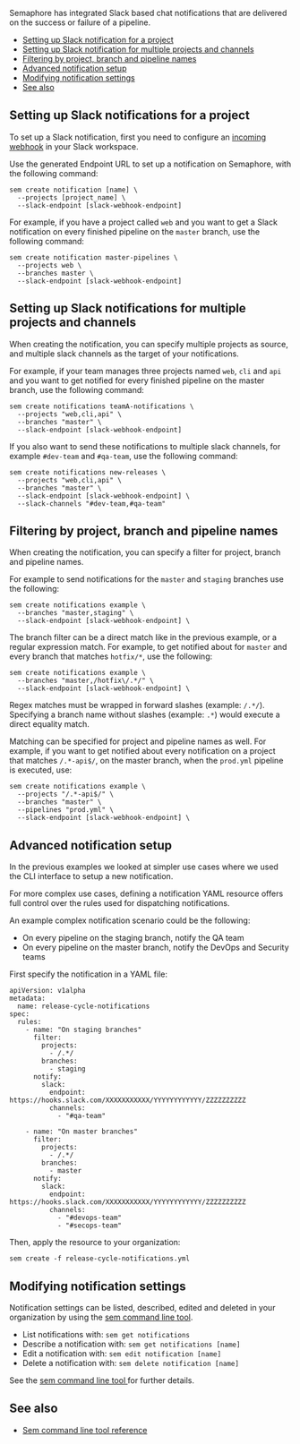 Semaphore has integrated Slack based chat notifications that are delivered on
the success or failure of a pipeline.

* [Setting up Slack notification for a project](#setting-up-slack-notifications-for-a-project)
* [Setting up Slack notification for multiple projects and channels](#setting-up-slack-notifications-for-multiple-projects-and-channels)
* [Filtering by project, branch and pipeline names](#filtering-by-branch-and-pipeline-anme)
* [Advanced notification setup](#advanced-notification-setup)
* [Modifying notification settings](#changing-notification-settings)
* [See also](#see-also)

## Setting up Slack notifications for a project

To set up a Slack notification, first you need to configure an [incoming
webhook](https://slack.com/apps/A0F7XDUAZ-incoming-webhooks) in your Slack
workspace.

Use the generated Endpoint URL to set up a notification on Semaphore,
with the following command:

```
sem create notification [name] \
  --projects [project_name] \
  --slack-endpoint [slack-webhook-endpoint]
```

For example, if you have a project called `web` and you want to get a Slack
notification on every finished pipeline on the `master` branch, use the
following command:

```
sem create notification master-pipelines \
  --projects web \
  --branches master \
  --slack-endpoint [slack-webhook-endpoint]
```

## Setting up Slack notifications for multiple projects and channels

When creating the notification, you can specify multiple projects as source, and
multiple slack channels as the target of your notifications.

For example, if your team manages three projects named `web`, `cli` and `api`
and you want to get notified for every finished pipeline on the master branch,
use the following command:

```
sem create notifications teamA-notifications \
  --projects "web,cli,api" \
  --branches "master" \
  --slack-endpoint [slack-webhook-endpoint]
```

If you also want to send these notifications to multiple slack channels, for
example `#dev-team` and `#qa-team`, use the following command:

```
sem create notifications new-releases \
  --projects "web,cli,api" \
  --branches "master" \
  --slack-endpoint [slack-webhook-endpoint] \
  --slack-channels "#dev-team,#qa-team"
```

## Filtering by project, branch and pipeline names

When creating the notification, you can specify a filter for project, branch and
pipeline names.

For example to send notifications for the `master` and `staging` branches use
the following:

```
sem create notifications example \
  --branches "master,staging" \
  --slack-endpoint [slack-webhook-endpoint] \
```

The branch filter can be a direct match like in the previous example, or a
regular expression match. For example, to get notified about for `master` and
every branch that matches `hotfix/*`, use the following:

```
sem create notifications example \
  --branches "master,/hotfix\/.*/" \
  --slack-endpoint [slack-webhook-endpoint] \
```

Regex matches must be wrapped in forward slashes (example: `/.*/`). Specifying a
branch name without slashes (example: `.*`) would execute a direct equality
match.

Matching can be specified for project and pipeline names as well. For example,
if you want to get notified about every notification on a project that matches
`/.*-api$/`, on the master branch, when the `prod.yml` pipeline is executed, use:

```
sem create notifications example \
  --projects "/.*-api$/" \
  --branches "master" \
  --pipelines "prod.yml" \
  --slack-endpoint [slack-webhook-endpoint] \
```

## Advanced notification setup

In the previous examples we looked at simpler use cases where we used the CLI
interface to setup a new notification.

For more complex use cases, defining a notification YAML resource offers full
control over the rules used for dispatching notifications.

An example complex notification scenario could be the following:

- On every pipeline on the staging branch, notify the QA team
- On every pipeline on the master branch, notify the DevOps and Security teams

First specify the notification in a YAML file:

```
apiVersion: v1alpha
metadata:
  name: release-cycle-notifications
spec:
  rules:
    - name: "On staging branches"
      filter:
        projects:
          - /.*/
        branches:
          - staging
      notify:
        slack:
          endpoint: https://hooks.slack.com/XXXXXXXXXXX/YYYYYYYYYYYY/ZZZZZZZZZZ
          channels:
            - "#qa-team"

    - name: "On master branches"
      filter:
        projects:
          - /.*/
        branches:
          - master
      notify:
        slack:
          endpoint: https://hooks.slack.com/XXXXXXXXXXX/YYYYYYYYYYYY/ZZZZZZZZZZ
          channels:
            - "#devops-team"
            - "#secops-team"
```

Then, apply the resource to your organization:

```
sem create -f release-cycle-notifications.yml
```

<!--See the [reference of notification resources](TODO) for further details.-->

## Modifying notification settings

Notification settings can be listed, described, edited and deleted in your
organization by using the [sem command line tool](https://docs.semaphoreci.com/article/53-sem-reference).

- List notifications with: `sem get notifications`
- Describe a notification with: `sem get notifications [name]`
- Edit a notification with: `sem edit notification [name]`
- Delete a notification with: `sem delete notification [name]`

See the [sem command line tool ](https://docs.semaphoreci.com/article/53-sem-reference) for further details.

## See also

- [Sem command line tool reference](https://docs.semaphoreci.com/article/53-sem-reference)
